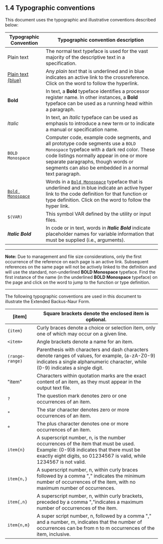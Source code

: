<!--- @file
  1.4 Typographic conventions

  Copyright (c) 2012-2018, Intel Corporation. All rights reserved.<BR>

  Redistribution and use in source (original document form) and 'compiled'
  forms (converted to PDF, epub, HTML and other formats) with or without
  modification, are permitted provided that the following conditions are met:

  1) Redistributions of source code (original document form) must retain the
     above copyright notice, this list of conditions and the following
     disclaimer as the first lines of this file unmodified.

  2) Redistributions in compiled form (transformed to other DTDs, converted to
     PDF, epub, HTML and other formats) must reproduce the above copyright
     notice, this list of conditions and the following disclaimer in the
     documentation and/or other materials provided with the distribution.

  THIS DOCUMENTATION IS PROVIDED BY TIANOCORE PROJECT "AS IS" AND ANY EXPRESS OR
  IMPLIED WARRANTIES, INCLUDING, BUT NOT LIMITED TO, THE IMPLIED WARRANTIES OF
  MERCHANTABILITY AND FITNESS FOR A PARTICULAR PURPOSE ARE DISCLAIMED. IN NO
  EVENT SHALL TIANOCORE PROJECT  BE LIABLE FOR ANY DIRECT, INDIRECT, INCIDENTAL,
  SPECIAL, EXEMPLARY, OR CONSEQUENTIAL DAMAGES (INCLUDING, BUT NOT LIMITED TO,
  PROCUREMENT OF SUBSTITUTE GOODS OR SERVICES; LOSS OF USE, DATA, OR PROFITS;
  OR BUSINESS INTERRUPTION) HOWEVER CAUSED AND ON ANY THEORY OF LIABILITY,
  WHETHER IN CONTRACT, STRICT LIABILITY, OR TORT (INCLUDING NEGLIGENCE OR
  OTHERWISE) ARISING IN ANY WAY OUT OF THE USE OF THIS DOCUMENTATION, EVEN IF
  ADVISED OF THE POSSIBILITY OF SUCH DAMAGE.

-->

## 1.4 Typographic conventions

This document uses the typographic and illustrative conventions described below:

| Typographic Convention | Typographic convention description                                                                                                                                                                                                                                             |
| ---------------------- | ------------------------------------------------------------------------------------------------------------------------------------------------------------------------------------------------------------------------------------------------------------------------------ |
| Plain text             | The normal text typeface is used for the vast majority of the descriptive text in a specification.                                                                                                                                                                             |
| [Plain text (blue)]()  | Any _plain text_ that is underlined and in blue indicates an active link to the crossreference. Click on the word to follow the hyperlink.                                                                                                                                     |
| **Bold**               | In text, a **Bold** typeface identifies a processor register name. In other instances, a **Bold** typeface can be used as a running head within a paragraph.                                                                                                                   |
| _Italic_               | In text, an _Italic_ typeface can be used as emphasis to introduce a new term or to indicate a manual or specification name.                                                                                                                                                   |
| `BOLD Monospace`       | Computer code, example code segments, and all prototype code segments use a `BOLD Monospace` typeface with a dark red color. These code listings normally appear in one or more separate paragraphs, though words or segments can also be embedded in a normal text paragraph. |
| [`Bold Monospace`]()   | Words in a [`Bold Monospace`]() typeface that is underlined and in blue indicate an active hyper link to the code definition for that function or type definition. Click on the word to follow the hyper link.                                                                 |
| `$(VAR)`               | This symbol VAR defined by the utility or input files.                                                                                                                                                                                                                         |
| **_Italic Bold_**      | In code or in text, words in **_Italic Bold_** indicate placeholder names for variable information that must be supplied (i.e., arguments).                                                                                                                                    |

**********
**Note:** Due to management and file size considerations, only the first
occurrence of the reference on each page is an active link. Subsequent
references on the same page will not be actively linked to the definition and
will use the standard, non-underlined **BOLD Monospace** typeface. Find the
first instance of the name (in the underlined **BOLD Monospace** typeface) on
the page and click on the word to jump to the function or type definition.
**********

The following typographic conventions are used in this document to illustrate
the Extended Backus-Naur Form.

| [item]          | Square brackets denote the enclosed item is optional.                                                                                                                                                  |
| --------------- | ------------------------------------------------------------------------------------------------------------------------------------------------------------------------------------------------------ |
| `{item}`        | Curly braces denote a choice or selection item, only one of which may occur on a given line.                                                                                                           |
| `<item>`        | Angle brackets denote a name for an item.                                                                                                                                                              |
| `(range-range)` | Parenthesis with characters and dash characters denote ranges of values, for example, (a-zA-Z0-9) indicates a single alphanumeric character, while (0-9) indicates a single digit.                     |
| "item"          | Characters within quotation marks are the exact content of an item, as they must appear in the output text file.                                                                                       |
| `?`             | The question mark denotes zero or one occurrences of an item.                                                                                                                                          |
| `*`             | The star character denotes zero or more occurrences of an item.                                                                                                                                        |
| `+`             | The plus character denotes one or more occurrences of an item.                                                                                                                                         |
| `item{n}`       | A superscript number, n, is the number occurrences of the item that must be used. Example: (0-9)8 indicates that there must be exactly eight digits, so 01234567 is valid, while 1234567 is not valid. |
| `item{n,}`      | A superscript number, n, within curly braces followed by a comma "," indicates the minimum number of occurrences of the item, with no maximum number of occurrences.                                   |
| `item{,n}`      | A superscript number, n, within curly brackets, preceded by a comma ","indicates a maximum number of occurrences of the item.                                                                          |
| `item{n,m}`     | A super script number, n, followed by a comma "," and a number, m, indicates that the number of occurrences can be from n to m occurrences of the item, inclusive.                                     |
